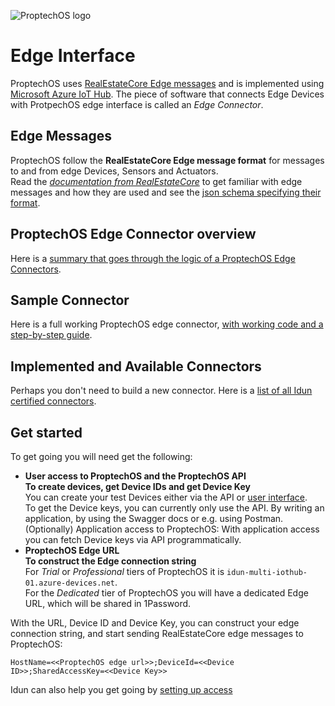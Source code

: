 ![ProptechOS logo](../images/ProptechOS-logotype-ex.png)

# Edge Interface
ProptechOS uses [RealEstateCore Edge messages](https://github.com/RealEstateCore/rec/tree/master/api/edge_messages) and is implemented using [Microsoft Azure IoT Hub](https://azure.microsoft.com/en-us/services/iot-hub/). The piece of software that connects Edge Devices with ProtpechOS edge interface is called an *Edge Connector*.

## Edge Messages
ProptechOS follow the **RealEstateCore Edge message format** for messages to and from edge Devices, Sensors and Actuators.  
Read the *[documentation from RealEstateCore](https://github.com/RealEstateCore/rec/tree/master/api/edge_messages)* to get familiar with edge messages and how they are used and see the [json schema specifying their format](https://github.com/RealEstateCore/rec/tree/master/api/edge_messages/edge_message.schema.json).

## ProptechOS Edge Connector overview
Here is a [summary that goes through the logic of a ProptechOS Edge Connectors](Edge-Connector-Overview).

## Sample Connector
Here is a full working ProptechOS edge connector, [with working code and a step-by-step guide](examples).

## Implemented and Available Connectors
Perhaps you don't need to build a new connector. Here is a [list of all Idun certified connectors](List-of-Available-Connectors).

## Get started
To get going you will need get the following:
* **User access to ProptechOS and the ProptechOS API**  
**To create devices, get Device IDs and get Device Key**  
You can create your test Devices either via the API or [user interface](https://proptechos.com/ui).  
To get the Device keys, you can currently only use the API. By writing an application, by using the Swagger docs or e.g. using Postman.  
(Optionally) Application access to ProptechOS: With application access you can fetch Device keys via API programmatically.
* **ProptechOS Edge URL**  
**To construct the Edge connection string**  
For *Trial* or *Professional* tiers of ProptechOS it is `idun-multi-iothub-01.azure-devices.net`.  
For the *Dedicated* tier of ProptechOS you will have a dedicated Edge URL, which will be shared in 1Password.  

With the URL, Device ID and Device Key, you can construct your edge connection string, and start sending RealEstateCore edge messages to ProptechOS:
```
HostName=<<ProptechOS edge url>>;DeviceId=<<Device ID>>;SharedAccessKey=<<Device Key>>
```
Idun can also help you get going by [setting up access](dev-kit-via-1password)
